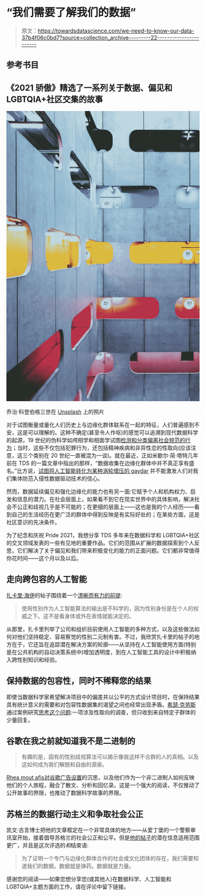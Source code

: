 # “我们需要了解我们的数据”

> 原文：<https://towardsdatascience.com/we-need-to-know-our-data-37b4f06c0bd7?source=collection_archive---------22----------------------->

## 参考书目

## 《2021 骄傲》精选了一系列关于数据、偏见和 LGBTQIA+社区交集的故事

![](img/8d38133e88b2808d2145861e38f22a86.png)

乔治·科登伯格三世在 [Unsplash](https://unsplash.com?utm_source=medium&utm_medium=referral) 上的照片

对于试图衡量或量化人们历史上与边缘化群体联系在一起的特征，人们普遍感到不安，这是可以理解的。这种不确定(甚至令人作呕)的感觉可以追溯到现代数据科学的起源，19 世纪的伪科学如颅相学和相面学试图[检测和分类偏离社会规范的行为](https://longreads.com/2018/10/03/the-return-of-the-face/)；当时，这些不仅包括犯罪行为，还包括精神疾病和非异性恋的性取向(应该注意，这三个类别在 20 世纪一直被混为一谈)。就在最近，正如米歇尔·简·塔特几年前在 TDS 的一篇文章中指出的那样，“数据收集在边缘化群体中并不真正享有盛名。”比方说，[试图将人工智能转化为某种涡轮增压的 gaydar](https://www.theverge.com/2017/9/21/16332760/ai-sexuality-gaydar-photo-physiognomy) 并不能激发人们对我们集体防范入侵性数据驱动技术的信心。

然而，数据延续偏见和强化边缘化的能力也有另一面:它赋予个人和机构权力、启发和信息的潜力。在社会层面上，如果看不到它在现实世界中的具体影响，解决社会不公正和歧视几乎是不可能的；在更细的层面上——这也是我的个人经历——看到自己的生活经历在更广泛的群体中得到反映是有实际好处的；在某些方面，这是社区意识的先决条件。

为了纪念和庆祝 Pride 2021，我想分享 TDS 多年来在数据科学和 LGBTQIA+社区的交叉领域发表的一些有见地的重要作品。它们的范围从扩展的数据探索到个人反思，它们解决了关于偏见和我们带来积极变化的能力的正面问题。它们都非常值得你花时间——这个月以及以后。

## 走向跨包容的人工智能

[扎卡里·海伊](https://medium.com/u/ee902ea8039a?source=post_page-----37b4f06c0bd7--------------------------------)的帖子围绕着一个[清晰而有力的前提](/towards-trans-inclusive-ai-a4abe9ad4e62):

> 使用性别作为人工智能算法的输出是不科学的，因为性别身份是在个人的权威之下。这不是看身体或外在表情就能决定的。

从那里，扎卡里列举了公司和组织目前使用人工智能的多种方式，以及这些做法如何对他们坚持稳定、容易察觉的性别二元制有害。不过，我欣赏扎卡里的帖子的地方在于，它还旨在追踪潜在解决方案的轮廓——从坚持在人工智能使用方面(特别是在公共机构的自动决策系统中)增加透明度，到在人工智能工具的设计中积极纳入跨性别知识和经验。

  

## 保持数据的包容性，同时不稀释您的结果

即使当数据科学家希望解决项目中的偏差并以公平的方式设计项目时，在保持结果具有统计意义的需要和对包容性数据集的渴望之间也经常出现矛盾。[希瑟·克劳斯](https://medium.com/u/7e89d86194d2?source=post_page-----37b4f06c0bd7--------------------------------)通过案例研究[思考这个问题](/keeping-data-inclusivity-without-diluting-your-results-27dc92c29171):一项涉及性取向的调查，但只收到来自特定子群体的少量回复。

</keeping-data-inclusivity-without-diluting-your-results-27dc92c29171>  

## 谷歌在我之前就知道我不是二进制的

> 有趣的是，固有的性别歧视算法可以揭示像我这样不合群的人的真相。以及这如何成为我们解脱和自由的源泉。

[Rhea mout afis](https://medium.com/u/593908e0206?source=post_page-----37b4f06c0bd7--------------------------------)[对谷歌广告设置](/google-knew-i-was-non-binary-before-i-did-f06dc6c33604)的沉思，以及他们作为一个非二进制人如何反映他们的个人旅程，融合了散文、分析和回忆录。这是一个强大的阅读，不仅推动了公开故事的界限，也推动了数据科学故事的界限。

</google-knew-i-was-non-binary-before-i-did-f06dc6c33604>  

## 苏格兰的数据行动主义和争取社会公正

凯文·古言博士把他的文章框定在一个非常具体的地方——从爱丁堡的一个警察审讯室开始，接着倡导苏格兰的社会公正和公平。但是[他的帖子](/data-activism-social-justice-d36b779a0f29)的潜在信息适用范围更广，并且是这次评选的*和*结束语:

> 为了证明一个专门与边缘化群体合作的社会或文化团体的存在，我们需要知道我们的数据。数据就是弹药。数据就是力量。

</data-activism-social-justice-d36b779a0f29>  

感谢您的阅读——如果您想分享您(或其他人)在数据科学、人工智能和 LGBTQIA+主题方面的工作，请在评论中留下链接。
